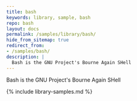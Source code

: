 ```yaml
---
title: bash
keywords: library, sample, bash
repo: bash
layout: docs
permalink: /samples/library/bash/
hide_from_sitemap: true
redirect_from:
- /samples/bash/
description: |
  Bash is the GNU Project's Bourne Again SHell
---
```


Bash is the GNU Project's Bourne Again SHell


{% include library-samples.md %}
